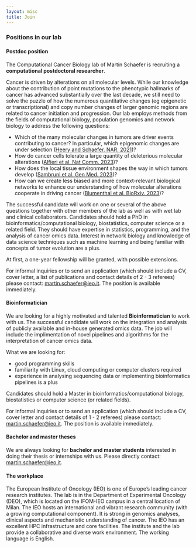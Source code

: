 ```yaml
---
layout: misc
title: Join
---
```

### Positions in our lab

#### Postdoc position

The Computational Cancer Biology lab of Martin Schaefer is recruiting a **computational postdoctoral researcher**.

Cancer is driven by alterations on all molecular levels. While our knowledge about the contribution of point mutations to the phenotypic hallmarks of cancer has advanced substantially over the last decade, we still need to solve the puzzle of how the numerous quantitative changes (eg epigenetic or transcriptional) and copy number changes of larger genomic regions are related to cancer initiation and progression. Our lab employs methods from the fields of computational biology, population genomics and network biology to address the following questions:

- Which of the many molecular changes in tumors are driver events contributing to cancer? In particular, which epigenomic changes are under selection ([Heery and Schaefer. NAR. 2021](https://doi.org/10.1093/nar/gkab1167))?
- How do cancer cells tolerate a large quantity of deleterious molecular alterations ([Alfieri et al. Nat Comm. 2023](https://doi.org/10.1038/s41467-023-39313-8))?
- How does the local tissue environment shapes the way in which tumors develop ([Sambruni et al. Gen Med. 2023](https://doi.org/10.1186/s13073-023-01180-9))?
- How can we create less biased and more context-relevant biological networks to enhance our understanding of how molecular alterations cooperate in driving cancer ([Blumenthal et al. BioRxiv. 2023](https://www.biorxiv.org/content/10.1101/2023.03.17.533165v1))?


The successful candidate will work on one or several of the above questions together with other members of the lab as well as with wet lab and clinical collaborators.
Candidates should hold a PhD in bioinformatics/computational biology, biostatistics, computer science or a related field. They should have expertise in statistics, programming, and the analysis of cancer omics data. Interest in network biology and knowledge of data science techniques such as machine learning and being familiar with concepts of tumor evolution are a plus.

At first, a one-year fellowship will be granted, with possible extensions.

For informal inquiries or to send an application (which should include a CV, cover letter, a list of publications and contact details of 2 - 3 referees) please contact: martin.schaefer@ieo.it. The position is available immediately.

#### Bioinformatician

We are looking for a highly motivated and talented **Bioinformatician** to work with us. The successful candidate will work on the integration and analysis of publicly available and in-house generated omics data. The job will include the implimentation of novel pipelines and algorithms for the interpretation of cancer omics data.

What we are looking for: 
- good programming skills
- familiarity with Linux, cloud computing or computer clusters required
- experience in analysing sequencing data or implementing bioinformatics pipelines is a plus

Candidates should hold a Master in bioinformatics/computational biology, biostatistics or computer science (or related fields).

For informal inquiries or to send an application (which should include a CV, cover letter and contact details of 1 - 2 referees) please contact: martin.schaefer@ieo.it. The position is available immediately.


<!-- #### PhD positions

Candidates interested in doing a **PhD** with us should apply through the PhD program in systems medicine at the [European School of Molecular Medicine (SEMM)](http://www.semm.it/education/prospective-students/phd-program-systems-medicine). The next call closes in summer 2024. -->


#### Bachelor and master theses

We are always looking for **bachelor and master students** interested in doing their thesis or internships with us. Please directly contact: martin.schaefer@ieo.it.


#### The workplace

The European Institute of Oncology (IEO) is one of Europe’s leading cancer research institutes. The lab is in the Department of Experimental Oncology (DEO), which is located on the IFOM-IEO campus in a central location of Milan. The IEO hosts an international and vibrant research community (with a growing computational component). It is strong in genomics analyses, clinical aspects and mechanistic understanding of cancer. The IEO has an excellent HPC infrastructure and core facilities. The institute and the lab provide a collaborative and diverse work environment. The working language is English.
